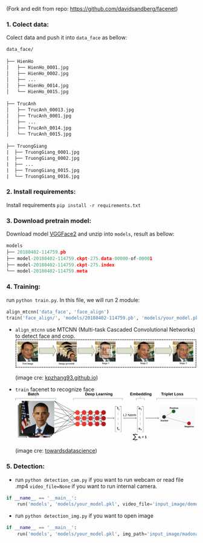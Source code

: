(Fork and edit from repo: https://github.com/davidsandberg/facenet)

### 1. Colect data:
Colect data and push it into ```data_face``` as bellow:
```buildoutcfg
data_face/

├── HienHo
│   ├── HienHo_0001.jpg
│   ├── HienHo_0002.jpg
│   ├── ...
│   ├── HienHo_0014.jpg
│   └── HienHo_0015.jpg

├── TrucAnh
│   ├── TrucAnh_00013.jpg
│   ├── TrucAnh_0001.jpg
│   ├── ...
│   ├── TrucAnh_0014.jpg
│   └── TrucAnh_0015.jpg

├── TruongGiang
|  ├── TruongGiang_0001.jpg
|  ├── TruongGiang_0002.jpg
|  ├── ...
|  ├── TruongGiang_0015.jpg
|  └── TruongGiang_0016.jpg
```

### 2. Install requirements:
Install requirements ```pip install -r requirements.txt```

### 3. Download pretrain model:
Download model [VGGFace2](https://drive.google.com/open?id=1EXPBSXwTaqrSC0OhUdXNmKSh9qJUQ55-) and unzip into ```models```, result as bellow:
```python
models
├── 20180402-114759.pb
├── model-20180402-114759.ckpt-275.data-00000-of-00001
├── model-20180402-114759.ckpt-275.index
└── model-20180402-114759.meta

```

### 4. Training:
run ```python train.py```. In this file, we will run 2 module:<br>

```python
align_mtcnn('data_face', 'face_align')
train('face_align/', 'models/20180402-114759.pb', 'models/your_model.pkl')
```

- ```align_mtcnn``` use MTCNN (Multi-task Cascaded Convolutional Networks) to detect face and crop.
![MTCNN](image/mtcnn.png)
  
    (image cre: [kpzhang93.github.io](https://kpzhang93.github.io/MTCNN_face_detection_alignment/))
  

- ```train``` facenet to recognize face
![FaceNet](image/facenet.png)
  
    (image cre: [towardsdatascience](https://towardsdatascience.com/a-facenet-style-approach-to-facial-recognition-dc0944efe8d1))

### 5. Detection:
- run ```python detection_cam.py``` if you want to run webcam or read file .mp4
```video_file=None``` if you want to run internal camera.

```python
if __name__ == '__main__':
    run('models', 'models/your_model.pkl', video_file='input_image/demo.mp4', output_file='output_image/demo.avi')
```


- run ```python detection_img.py``` if you want to open image

```python
if __name__ == '__main__':
    run('models', 'models/your_model.pkl', img_path='input_image/madona-check.jpg', output_file='output_image/result2.jpg')
```

